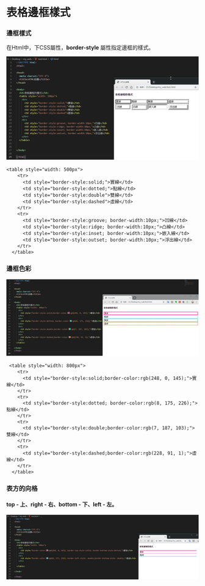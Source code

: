# 表格邊框樣式

### 邊框樣式

 在Html中，下CSS屬性，**border-style** 屬性指定邊框的樣式。

![](../../.gitbook/assets/image%20%28115%29.png)

```markup
<table style="width: 500px">
    <tr>
      <td style="border-style:solid;">實線</td>
      <td style="border-style:dotted;">點線</td>
      <td style="border-style:double">雙線</td>
      <td style="border-style:dashed">虛線</td>
    </tr>
    <tr>
      <td style="border-style:groove; border-width:10px;">凹線</td>
      <td style="border-style:ridge; border-width:10px;">凸線</td>
      <td style="border-style:inset; border-width:10px;">嵌入線</td>
      <td style="border-style:outset; border-width:10px;">浮出線</td>
    </tr>
  </table>
```

### 邊框色彩

![](../../.gitbook/assets/image%20%2833%29.png)

```markup
 <table style="width: 800px">
    <tr>
      <td style="border-style:solid;border-color:rgb(248, 0, 145);">實線</td>
    </tr>
    <tr>
      <td style="border-style:dotted; border-color:rgb(8, 175, 226);">點線</td>
    </tr>
    <tr>
      <td style="border-style:double;border-color:rgb(7, 187, 103);">雙線</td>
    </tr>
    <tr>
      <td style="border-style:dashed;border-color:rgb(228, 91, 1);">虛線</td>
    </tr>
  </table>
```

### 表方的向格

#### top - 上、right - 右、bottom - 下、left - 左。

![](../../.gitbook/assets/image%20%2825%29.png)

